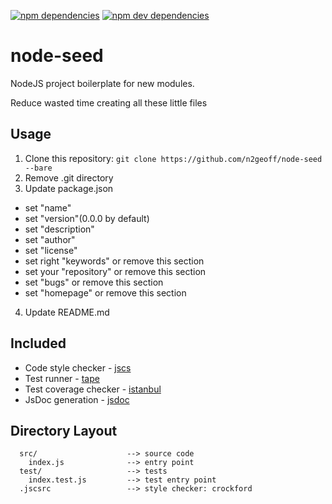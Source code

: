 [![npm dependencies][project-npm-dependencies]][project-npm-dependencies-url]
[![npm dev dependencies][project-npm-dev-dependencies]][project-npm-dev-dependencies-url]

# node-seed

NodeJS project boilerplate for new modules.

Reduce wasted time creating all these little files

## Usage

1. Clone this repository: `git clone https://github.com/n2geoff/node-seed --bare`
2. Remove .git directory
3. Update package.json
  - set "name"
  - set "version"(0.0.0 by default)
  - set "description"
  - set "author"
  - set "license"
  - set right "keywords" or remove this section
  - set your "repository" or remove this section
  - set "bugs" or remove this section
  - set "homepage" or remove this section
4. Update README.md

## Included

- Code style checker - [jscs](http://jscs.info/)
- Test runner - [tape](https://github.com/substack/tape)
- Test coverage checker - [istanbul](https://github.com/gotwarlost/istanbul/)
- JsDoc generation - [jsdoc](http://usejsdoc.org/)

## Directory Layout

```
  src/                    --> source code
    index.js              --> entry point
  test/                   --> tests
    index.test.js         --> test entry point
  .jscsrc                 --> style checker: crockford
```

[project-npm-dependencies]: https://david-dm.org/n2geoff/node-seed/status.svg
[project-npm-dependencies-url]: https://david-dm.org/n2geoff/node-seed
[project-npm-dev-dependencies]: https://david-dm.org/n2geoff/node-seed/dev-status.svg
[project-npm-dev-dependencies-url]: https://david-dm.org/n2geoff/node-seed#info=devDependencies&view=table
